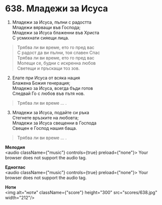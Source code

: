 # 638. Младежи за Исуса  

1. Младежи за Исуса, пълни с радостта  
Младежи вярващи във Господа;  
Младежи за Исуса блаженни във Христа  
С усмихнати сияещи лица.  

> Трябва ли ви време, ето го пред вас  
> С радост да ви пълни, тоя славен Спас  
> Трябва ли ви време, ето го пред вас  
> Молещи се, будни с искренна любов  
> Светещи и пръскащи тоз зов.  

2. Елате при Исуса от всяка нация  
Блажена Божия генерация;  
Младежо за Исуса, всегда бъди готов  
Следвай Го с любов във пътя нов.  

> Трябва ли ви време ... .  

3. Младежи за Исуса, подайте си ръка  
Стегнете връзките на любовта;  
Младежи за Исуса свещенни в Господа  
Свещен е Господ нашия баща.  

> Трябва ли ви време ... .  

__Мелодия__  
<audio className={"music"} controls={true} preload={"none"}><source src="mp3/638.mp3" type="audio/mpeg"/>
Your browser does not support the audio tag.
</audio>  

__Едноглас__  
<audio className={"music"} controls={true} preload={"none"}><source src="transp/638.mp3" type="audio/mpeg"/>
Your browser does not support the audio tag.
</audio>  

__Ноти__  
<img alt="ноти" className={"score"} height="300" src="scores/638.jpg" width="212"/>
